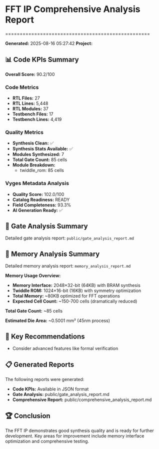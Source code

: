 # FFT IP Comprehensive Analysis Report
==================================================

**Generated:** 2025-08-16 05:27:42
**Project:** 

## 📊 Code KPIs Summary

**Overall Score:** 90.2/100

### Code Metrics
- **RTL Files:** 27
- **RTL Lines:** 5,448
- **RTL Modules:** 37
- **Testbench Files:** 17
- **Testbench Lines:** 4,419

### Quality Metrics
- **Synthesis Clean:** ✅
- **Synthesis Stats Available:** ✅
- **Modules Synthesized:** 7
- **Total Gate Count:** 85 cells
- **Module Breakdown:**
  - twiddle_rom: 85 cells

### Vyges Metadata Analysis
- **Quality Score:** 102.0/100
- **Catalog Readiness:** READY
- **Field Completeness:** 93.3%
- **AI Generation Ready:** ✅

## 🔧 Gate Analysis Summary

Detailed gate analysis report: `public/gate_analysis_report.md`

## 💾 Memory Analysis Summary

Detailed memory analysis report: `memory_analysis_report.md`

**Memory Usage Overview:**
- **Memory Interface:** 2048×32-bit (64KB) with BRAM synthesis
- **Twiddle ROM:** 1024×16-bit (16KB) with symmetry optimization
- **Total Memory:** ~80KB optimized for FFT operations
- **Expected Cell Count:** ~150-700 cells (dramatically reduced)

**Total Gate Count:** ~85 cells

**Estimated Die Area:** ~0.5001 mm² (45nm process)

## 🎯 Key Recommendations

- Consider advanced features like formal verification

## 📋 Generated Reports

The following reports were generated:
- **Code KPIs:** Available in JSON format
- **Gate Analysis:** public/gate_analysis_report.md
- **Comprehensive Report:** public/comprehensive_analysis_report.md

## 🏆 Conclusion

The FFT IP demonstrates good synthesis quality and is ready for further development.
Key areas for improvement include memory interface optimization and comprehensive testing.
